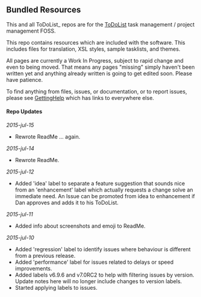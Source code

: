 ## Bundled Resources
 
This and all ToDoList_ repos are for the [ToDoList](http://www.codeproject.com/Articles/5371/ToDoList) task management / project management FOSS.

This repo contains resources which are included with the software. This includes files for translation, XSL styles, sample tasklists, and themes.

All pages are currently a Work In Progress, subject to rapid change and even to being moved.
That means any pages "missing" simply haven't been written yet and anything already written is going to get edited soon. Please have patience.

To find anything from files, issues, or documentation, or to report issues, please see [GettingHelp](../../../ToDoList_Wiki/wiki/GettingHelp) which has links to everywhere else.

#### Repo Updates

*2015-jul-15*
- Rewrote ReadMe ... again.

*2015-jul-14*
- Rewrote ReadMe.

*2015-jul-12*
- Added 'idea' label to separate a feature suggestion that sounds nice from an 'enhancement' label which actually requests a change solve an immediate need. An Issue can be promoted from idea to enhancement if Dan approves and adds it to his ToDoList.

*2015-jul-11*
- Added info about screenshots and emoji to ReadMe.

*2015-jul-10*
- Added 'regression' label to identify issues where behaviour is different from a previous release.
- Added 'performance' label for issues related to delays or speed improvements.
- Added labels v6.9.6 and v7.0RC2 to help with filtering issues by version. Update notes here will no longer include changes to version labels.
- Started applying labels to issues.

